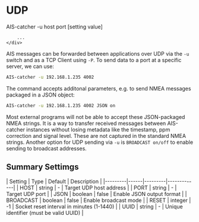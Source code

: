 # UDP 

<div class="command-container">
      <div class="command-syntax">
        <span class="cmd-name">AIS-catcher</span>
        <span class="cmd-flag">-u</span>
        <span class="cmd-value">host</span>
        <span class="cmd-value">port</span>
        [<span class="cmd-setting">setting</span> <span class="cmd-value">value</span>]

        ...
    </div>
</div>


AIS messages can be forwarded between applications over UDP via the `-u` switch and as a TCP Client using `-P`. To send data to a port at a specific server, we can use:
```bash
AIS-catcher -u 192.168.1.235 4002
```
The command accepts additonal parameters, e.g. to send NMEA messages packaged in a JSON object:
```bash
AIS-catcher -u 192.168.1.235 4002 JSON on
```
Most external programs will not be able to accept these JSON-packaged NMEA strings. It is a way to transfer received messages between AIS-catcher instances without losing metadata like the timestamp, ppm correction and signal level. These are not captured in the standard NMEA strings. 
Another option for UDP sending via `-u` is `BROADCAST on/off` to enable sending to broadcast addresses.


## Summary Settimgs

<div class="input-table" markdown>
| Setting | Type | Default | Description |
|---------|------|---------|-------------|
| <span class="cmd-setting">HOST</span> | string | <span class="cmd-value">-</span> | Target UDP host address |
| <span class="cmd-setting">PORT</span> | string | <span class="cmd-value">-</span> | Target UDP port |
| <span class="cmd-setting">JSON</span> | boolean | <span class="cmd-value">false</span> | Enable JSON output format |
| <span class="cmd-setting">BROADCAST</span> | boolean | <span class="cmd-value">false</span> | Enable broadcast mode |
| <span class="cmd-setting">RESET</span> | integer | <span class="cmd-value">-1</span> | Socket reset interval in minutes (1-1440) |
| <span class="cmd-setting">UUID</span> | string | <span class="cmd-value">-</span> | Unique identifier (must be valid UUID) |
</div>

